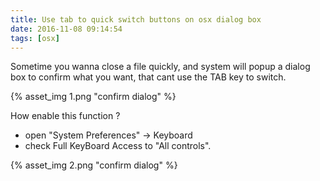 ```yaml
---
title: Use tab to quick switch buttons on osx dialog box
date: 2016-11-08 09:14:54
tags: [osx]
---
```


Sometime you wanna close a file quickly,
and system will popup a dialog box to confirm what you want,
that cant use the TAB key to switch.
<!--more-->

{% asset_img 1.png "confirm dialog" %}


How enable this function ?

<!--more-->
 - open "System Preferences" -> Keyboard
 - check Full KeyBoard Access to "All controls".

{% asset_img 2.png "confirm dialog" %}

